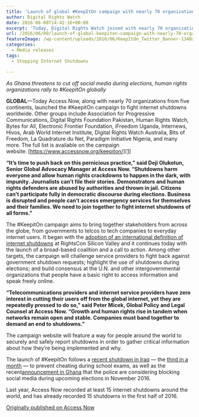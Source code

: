 ```yaml
---
title: 'Launch of global #KeepItOn campaign with nearly 70 organizations committing to fight internet shutdowns'
author: Digital Rights Watch
date: 2016-06-08T14:42:16+00:00
excerpt: 'Today, Digital Rights Watch joined with nearly 70 organizations from five continents in launched the #KeepitOn campaign to fight internet shutdowns worldwide.'
url: /2016/06/09/launch-of-global-keepiton-campaign-with-nearly-70-organizations-committing-to-fight-internet-shutdowns/
featureImage: /wp-content/uploads/2016/06/KeepItOn_Twitter_Banner-1340x260-1.jpg
categories:
  - Media releases
tags:
  - Stopping Internet Shutdowns

---
```

_As Ghana threatens to cut off social media during elections, human rights organizations rally to #KeepItOn globally_

**GLOBAL**—Today Access Now, along with nearly 70 organizations from five continents, launched the #KeepitOn campaign to fight internet shutdowns worldwide. Other groups include Association for Progressive Communications, Digital Rights Foundation Pakistan, Human Rights Watch, Bytes for All, Electronic Frontier Foundation, iFreedom Uganda, Internews, Hivos, Arab World Internet Institute, Digital Rights Watch Australia, Bits of Freedom, La Quadrature du Net, Paradigm Initiative Nigeria, and many more. The full list is available on the campaign website: [https://www.accessnow.org/keepiton/][1]

**“It’s time to push back on this pernicious practice,” said Deji Olukotun, Senior Global Advocacy Manager at Access Now. “Shutdowns harm everyone and allow human rights crackdowns to happen in the dark, with impunity. Journalists can’t file their stories. Demonstrators and human rights defenders are abused by authorities and thrown in jail. Citizens can’t participate fully in democratic discourse during elections. Business is disrupted and people can’t access emergency services for themselves and their families. We need to join together to fight internet shutdowns of all forms.”**

The #KeepitOn campaign aims to bring together stakeholders from across the globe, from governments to telcos to tech companies to everyday internet users. It began with the [adoption of an international definition of internet shutdowns][2] at RightsCon Silicon Valley and it continues today with the launch of a broad-based coalition and a call to action. Among other targets, the campaign will challenge service providers to fight back against government shutdown requests; highlight the use of shutdowns during elections; and build consensus at the U.N. and other intergovernmental organizations that people have a basic right to access information and speak freely online.

**“Telecommunications providers and internet service providers have zero interest in cutting their users off from the global internet, yet they are repeatedly pressed to do so,” said Peter Micek, Global Policy and Legal Counsel at Access Now. “Growth and human rights rise in tandem when networks remain open and stable. Companies must band together to demand an end to shutdowns.”**

The campaign website will feature a way for people around the world to securely and safely report shutdowns in order to gather critical information about how they’re being implemented and why.

The launch of #KeepitOn follows a [recent shutdown in Iraq][3] — the [third in a month][4] — to prevent cheating during school exams, as well as the recent[announcement in Ghana][5] that the police are considering blocking social media during upcoming elections in November 2016.

Last year, Access Now recorded at least 15 internet shutdowns around the world, and has already recorded 15 shutdowns in the first half of 2016.

[Originally published on Access Now][6]

 [1]: https://www.e-activist.com/ea-demo/frontend/build/%7Bexternal_url~https://www.accessnow.org/keepiton/%20~KeepitOn_Website%7D
 [2]: https://www.e-activist.com/ea-demo/frontend/build/%7Bexternal_url~https://www.accessnow.org/no-internet-shutdowns-lets-keepiton/~Shutdowns_definition%7D
 [3]: https://twitter.com/DynResearch/status/740524048627707905
 [4]: http://www.theatlantic.com/technology/archive/2016/05/iraq-shut-down-its-internet-to-prevent-sixth-graders-from-cheating/482946/
 [5]: http://citifmonline.com/2016/05/26/ppolice-to-shut-down-social-media-on-election-day/
 [6]: https://www.accessnow.org/access-now-launches-global-keepiton-campaign-nearly-70-organizations-committing-fight-internet-shutdowns/